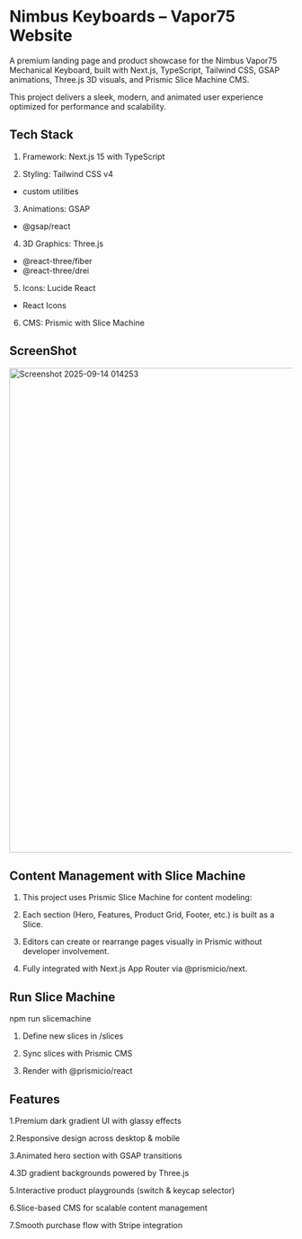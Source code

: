 # Nimbus Keyboards – Vapor75 Website

A premium landing page and product showcase for the Nimbus Vapor75 Mechanical Keyboard, built with Next.js, TypeScript, Tailwind CSS, GSAP animations, Three.js 3D visuals, and Prismic Slice Machine CMS.

This project delivers a sleek, modern, and animated user experience optimized for performance and scalability.

## Tech Stack

1. Framework: Next.js 15
 with TypeScript

2. Styling: Tailwind CSS v4
 + custom utilities

3. Animations: GSAP
 + @gsap/react

4. 3D Graphics: Three.js
 + @react-three/fiber
 + @react-three/drei

5. Icons: Lucide React
 + React Icons

6. CMS: Prismic
 with Slice Machine

## ScreenShot
<img width="1892" height="863" alt="Screenshot 2025-09-14 014253" src="https://github.com/user-attachments/assets/bf4bc274-f9af-48fa-8fbc-7ebe9311b859" />


## Content Management with Slice Machine

1. This project uses Prismic Slice Machine for content modeling:

2. Each section (Hero, Features, Product Grid, Footer, etc.) is built as a Slice.

3. Editors can create or rearrange pages visually in Prismic without developer involvement.

5. Fully integrated with Next.js App Router via @prismicio/next.

## Run Slice Machine
npm run slicemachine


1. Define new slices in /slices

2. Sync slices with Prismic CMS

3. Render with @prismicio/react

## Features

1.Premium dark gradient UI with glassy effects

2.Responsive design across desktop & mobile

3.Animated hero section with GSAP transitions

4.3D gradient backgrounds powered by Three.js

5.Interactive product playgrounds (switch & keycap selector)

6.Slice-based CMS for scalable content management

7.Smooth purchase flow with Stripe integration

